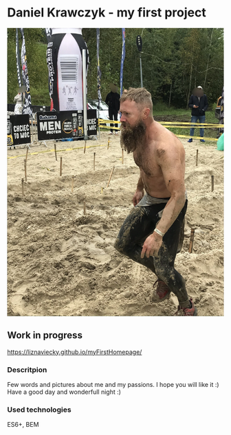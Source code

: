 # Daniel Krawczyk - my first project
![](pictures/runmageddon.jpg)
## Work in progress 
https://liznaviecky.github.io/myFirstHomepage/
### Descritpion
Few words and pictures about me and my passions. I hope you will like it :)
Have a good day and wonderfull night :) 
### Used technologies
ES6+, BEM
